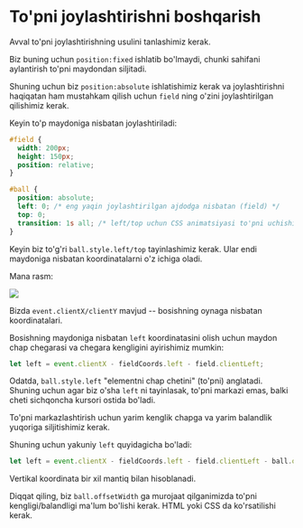# To'pni joylashtirishni boshqarish

Avval to'pni joylashtirishning usulini tanlashimiz kerak.

Biz buning uchun `position:fixed` ishlatib bo'lmaydi, chunki sahifani aylantirish to'pni maydondan siljitadi.

Shuning uchun biz `position:absolute` ishlatishimiz kerak va joylashtirishni haqiqatan ham mustahkam qilish uchun `field` ning o'zini joylashtirilgan qilishimiz kerak.

Keyin to'p maydoniga nisbatan joylashtiriladi:

```css
#field {
  width: 200px;
  height: 150px;
  position: relative;
}

#ball {
  position: absolute;
  left: 0; /* eng yaqin joylashtirilgan ajdodga nisbatan (field) */
  top: 0;
  transition: 1s all; /* left/top uchun CSS animatsiyasi to'pni uchishini ta'minlaydi */
}
```

Keyin biz to'g'ri `ball.style.left/top` tayinlashimiz kerak. Ular endi maydoniga nisbatan koordinatalarni o'z ichiga oladi.

Mana rasm:

![](move-ball-coords.svg)

Bizda `event.clientX/clientY` mavjud -- bosishning oynaga nisbatan koordinatalari.

Bosishning maydoniga nisbatan `left` koordinatasini olish uchun maydon chap chegarasi va chegara kengligini ayirishimiz mumkin:

```js
let left = event.clientX - fieldCoords.left - field.clientLeft;
```

Odatda, `ball.style.left` "elementni chap chetini" (to'pni) anglatadi. Shuning uchun agar biz o'sha `left` ni tayinlasak, to'pni markazi emas, balki cheti sichqoncha kursori ostida bo'ladi.

To'pni markazlashtirish uchun yarim kenglik chapga va yarim balandlik yuqoriga siljitishimiz kerak.

Shuning uchun yakuniy `left` quyidagicha bo'ladi:

```js
let left = event.clientX - fieldCoords.left - field.clientLeft - ball.offsetWidth/2;
```

Vertikal koordinata bir xil mantiq bilan hisoblanadi.

Diqqat qiling, biz `ball.offsetWidth` ga murojaat qilganimizda to'pni kengligi/balandligi ma'lum bo'lishi kerak. HTML yoki CSS da ko'rsatilishi kerak.